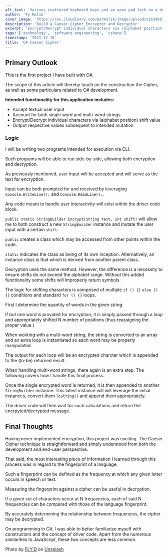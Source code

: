 ```yaml
---
alt_text: 'Various scattered keyboard keys and an open pad lock on a dark surface with dim red-tinted lighting'
author: 'Ty Malik'
cover_image: 'https://res.cloudinary.com/permalik/image/upload/v1639691049/article_0009_cs_caeser_cipher.jpg'
description: 'Build a Caeser Cipher Encryptor and Decryptor'
excerpt: 'Encrypt/Decrypt individual characters via (alphabet position) shift value'
tags: ['technology', 'software engineering', 'csharp']
timestamp: '2021-12-16'
title: 'C# Caeser Cipher'
---
```


## Primary Outlook

This is the first project I have built with C#.

The scope of this article will thereby touch on the construction the Cipher, as well as some particulars related to C# development.

**Intended functionality for this application includes:**

- Accept textual user input
- Account for both single word and multi-word strings
- Encrypt/Decrypt individual characters via (alphabet position) shift value
- Output respective values subsequent to intended mutation

### Logic

I will be writing two programs intended for execution via CLI.

Such programs will be able to run side-by-side, allowing both encryption and decryption.

As previously mentioned, user input will be accepted and will serve as the text for encryption.

Input can be both prompted for and received by leveraging `Console.WriteLine();` and `Console.ReadLine();`.

Any code meant to handle user interactivity will exist within the driver code block.

`public static StringBuilder Encrypt(String text, int shift)` will allow me to both construct a new `StringBuilder` instance and mutate the user input with a certain `shift`.

`public` creates a class which may be accessed from other points within the code.

`static` indicates the class as being of its own inception. Alternatively, an instance class is that which is derived from another parent class.

Decryption uses the same method. However, the difference is a necessity to ensure shifts do not exceed the alphabet range. Without this added functionality some shifts will improperly return symbols.

The logic for shifting characters is comprised of multiple `if () {}` `else () {}` conditions and standard `for () {}` loops.

First I determine the quantity of words in the given string.

If but one word is provided for encryption, it is simply passed through a loop and appropriately shifted N number of positions (thus reassigning the proper value.)

When working with a multi-word string, the string is converted to an array and an extra loop is instantiated so each word may be properly manipulated.

The output for each loop will be an encrypted charcter which is appended to the (to-be) returned result.

When handling multi-word strings, there again is an extra step. The following covers how I handle this final process.

Once the single encrypted word is returned, it is then appended to another `StringBuilder` instance. This latest instance will will leverage the initial instances, convert them `ToString()` and append them appropriately.

The driver code will then wait for such calculations and return the encrpyted/decrypted message.

## Final Thoughts

Having never implemented encryption, this project was exciting. The Caeser Cipher technique is straightforward and simply understood from both the development and end-user perspective.

That said, the most interesting piece of information I learned through this process was in regard to the fingerprint of a language.

Such a fingerprint can be defined as the frequency at which any given letter occurs in speech or text.

Measuring the fingerprint against a cipher can be useful in decryption.

If a given set of characters occur at N frequencies, each of said N frequencies can be compared with those of the language fingerprint.

By accurately determining the relationship between frequencies, the cipher may be decrypted.

On programming in C#, I was able to better familiarize myself with constructors and the concept of driver code. Apart from the numerous similarities to JavaScript, these two concepts are less common.

Photo by <a href="https://unsplash.com/@flyd2069?utm_source=unsplash&utm_medium=referral&utm_content=creditCopyText">FLY:D</a> on <a href="https://unsplash.com/s/photos/lock?utm_source=unsplash&utm_medium=referral&utm_content=creditCopyText">Unsplash</a>
